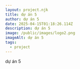 ```yaml
---
layout: project.njk
title: dự án 5
author: dự án 5
date: 2025-04-15T01:18:26.114Z
description: dự án 5
image: /public/images/logo2.png
imageAlt: dự án 5
tags:
  - project
---
```

dự án 5 